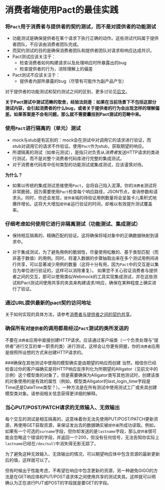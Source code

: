 # 消费者端使用Pact的最佳实践

### 将`Pact`用于消费者与提供者的契约测试，而不是对提供者的功能测试

* 功能测试是确保提供者在某个请求下执行正确的动作。这些测试代码属于提供者团队，不应该由消费者团队完成。
* 而契约测试的目的是确保消费者团队和提供者团队对请求和响应达成共识。
* Pact测试应该关注于：
  * 检查消费者如何构建请求以及处理响应时所暴露出的bug
  * 检查提供者的行为，消除理解上的偏差
* Pact测试不应该关注于：
  * 提供者内部所暴露的bug（尽管有可能作为副产品产生）

对于提供者的功能测试和契约测试之间的区别，更多讨论见[后文](contract_tests_not_functional_tests.html)。

**关于Pact测试中测试范畴的取舍，经验法则是：如果在当前场景下不包括这部分测试内容，会引起消费者的什么bug，或者关于提供者的行为会出现怎样的理解偏差。如果答案是不会有问题，那么就不需要囊括到Pact测试的范畴中来。**

### 使用`Pact`进行隔离的（单元）测试

* mock与stub是有区别的：mock会在测试中对调用它的请求进行验证，而stub对调用它的请求不作验证。使用`Pact`作为stub，获取期望的响应。
* 所谓隔离的测试（如单元测试），是指只对负责从*消费者*发送HTTP请求的类进行测试，而不是对整个消费者代码库进行完整的集成测试。
* 对于消费者代码库中任何类型的功能测试或集成测试，应该谨慎对待。

**为什么？**

* 如果以传统的集成测试思维使用`Pact`，会将自己陷入泥潭。你的`消费者`测试将非常脆弱，因为需要使用`Pact`检查每个响应路径，JSON节点，查询参数和请求头。同时，你还会发现，`提供者`端的待验证用例数量将会呈笛卡儿乘积式地爆炸增长。这将大大增加`提供者`运行验证的时间，却难以有效提升测试覆盖率。
### 仔细考虑如何使用它进行非隔离测试（功能测试、集成测试）
* 保持相互隔离的、精确匹配的验证。这将确保将域对象中的正确数据映射到请求中。


* 对于集成测试，为了避免用例的脆弱性，尽量使用松散的、基于类型匹配（而非基于数值）的用例。同时，将灌入数据的步骤抽取出来在多个测试用例间进行共享，可以显著减少用例的数量（这将十分有用，因为`Pact`中的交互是以集合为单位进行验证的，这样可以消除重复）。
如果您不关心验证消费者与提供者之间的交互，那可以使用类似Webmock的工具实现集成测试，并在这些测试和Pact测试间使用共享的夹具来构建请求/响应，确保在某种程度上确实进行了验证。


### 通过URL提供最新的pact契约访问地址

关于如何实现的具体方法，请参考[消费者与提供者之间的契约共享](https://github.com/realestate-com-au/pact/wiki/Sharing-pacts-between-consumer-and-provider)。

### 确保所有对`提供者`的调用都是经过`Pact`测试的类所发送的

不要在`消费者`应用中直接创建HTTP请求。应该通过客户端类（一个负责处理与“提供者”进行交互的单一职责的类）进行测试，这样会让你更有把握，你的`消费者`应用是按照所设想的方式来创建HTTP请求的。

###确保在其他测试中使用的模型确实是由期望的响应而创建
当然，相信你已经检查过你的客户端确实是将HTTP响应反序列化为所期望的Alligator（见前文中的示例）这个模型类的对象了，但是需要确保为Alligator类写其他测试时，创建该类的对象使用的是有效的属性（例如，模型类Alligator的last_login_time字段是Time还是DateTime类型？）。一种方法是在所有测试中使用测试工厂或夹具创建模型类对象。请参阅相关信息获得更详细的解释。

### 当心PUT/POST/PATCH请求的无效输入、无效输出
每个交互的测试是相互隔离的，这意味着你无法先使用PUT/POST/PATCH更新资源，再使用GET获取资源，来保证发出去的数据确实被`提供者`所成功读取。例如，如果有一个可选的`surname`字段，但你却发送的是`lastname`字段，那么`提供者`很可能会忽略这个错误的字段，并返回一个200，但没有任何信号，无法告知你实际上`lastname`已经在`/dev/null`中消失得无影无踪了。

为了避免这种无效输入、无效输出的情况，可以期望响应体中包含资源的最新更新后的值，这样就可以了。

但有时候出于性能考虑，不希望在响应中包含更新的资源，另一种避免GIGO的方法是在GET响应体和PUT/POST请求体之间使用共享的测试夹具。这样就可以明确认为正在进行PUT或POST的字段就是要GET的字段。